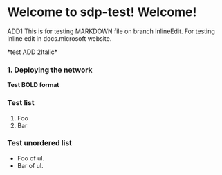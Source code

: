 # Welcome to sdp-test! Welcome!

ADD1 This is for testing MARKDOWN file on branch InlineEdit. For testing
Inline edit in docs.microsoft website.

\*test ADD 2Italic\*

### 1. Deploying the network
**Test BOLD format**

### Test list
1.  Foo
2.  Bar

### Test unordered list
-   Foo of ul.
-   Bar of ul.



